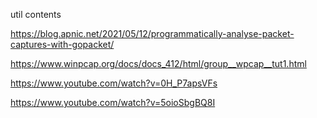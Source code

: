 util contents

https://blog.apnic.net/2021/05/12/programmatically-analyse-packet-captures-with-gopacket/

https://www.winpcap.org/docs/docs_412/html/group__wpcap__tut1.html

https://www.youtube.com/watch?v=0H_P7apsVFs

https://www.youtube.com/watch?v=5oioSbgBQ8I